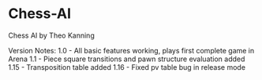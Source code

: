 Chess-AI
=================

Chess AI by Theo Kanning

Version Notes:
1.0  - All basic features working, plays first complete game in Arena
1.1  - Piece square transitions and pawn structure evaluation added
1.15 - Transposition table added
1.16 - Fixed pv table bug in release mode


